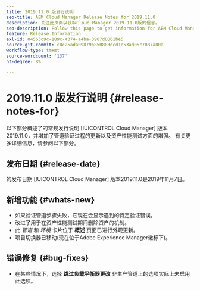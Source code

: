 ```yaml
---
title: 2019.11.0 版发行说明
seo-title: AEM Cloud Manager Release Notes for 2019.11.0
description: 关注此页面以获取Cloud Manager 2019.11.0版的信息。
seo-description: Follow this page to get information for AEM Cloud Manager Release 2019.11.0.
feature: Release Information
exl-id: 04563c9c-189c-4374-a4ba-3907d0061be5
source-git-commit: c0c25ada09879b850883dcd1e53ad05c7087a80a
workflow-type: tm+mt
source-wordcount: '137'
ht-degree: 8%

---
```


# 2019.11.0 版发行说明 {#release-notes-for}

以下部分概述了的常规发行说明 [!UICONTROL Cloud Manager] 版本2019.11.0，并增加了管道验证过程的更新以及资产性能测试方面的增强。
有关更多详细信息，请参阅以下部分。

## 发布日期 {#release-date}

的发布日期 [!UICONTROL Cloud Manager] 版本2019.11.0是2019年11月7日。

## 新增功能 {#whats-new}

* 如果验证管道步骤失败，它现在会显示遇到的特定验证错误。
* 改进了用于在资产性能测试期间删除资产的机制。
* 此 *管道* 和 *环境* 卡片位于 **概述** 页面已进行外观更新。
* 项目切换器已移动(现在位于Adobe Experience Manager徽标下)。

## 错误修复 {#bug-fixes}

* 在某些情况下，选择 **跳过负载平衡器更改** 非生产管道上的选项实际上未启用此选项。
